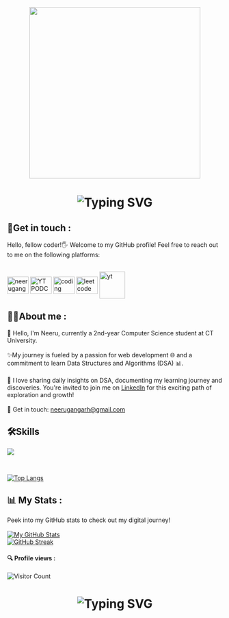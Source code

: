 <div id="header" align="center">
<img src="https://i.giphy.com/media/v1.Y2lkPTc5MGI3NjExa3Nyc25ycG12cGJzb3BrcjFseTQyanNzbW1mdnJhZzJmNGpvaGs3dCZlcD12MV9pbnRlcm5hbF9naWZfYnlfaWQmY3Q9Zw/L1R1tvI9svkIWwpVYr/giphy.gif"  width="400"/> 
</div>
<div align="center"> 
    <h1>  
        <img src="https://readme-typing-svg.herokuapp.com?font=Jetbrains+mono&size=25&duration=3200&color=4FC3F7&center=true&vCenter=true&width=450&lines=Hey..+I'm+Neeru;Welcome+to+my+Github+profile!;Passionate+about+Coding!;Exploring+new+technologies!;Let's+code+together!;Passionate+about+Coding!;" alt="Typing SVG"/> 
    </h1>
</div>

<h2 >🔗Get in touch :</h2>         

Hello, fellow coder!🖐️ Welcome to my GitHub profile! Feel free to reach out to me on the following platforms: <br> <br>
<p align="left">
<a href="https://www.linkedin.com/in/neerugangarh" target="blank"><img align="center" src="https://raw.githubusercontent.com/rahuldkjain/github-profile-readme-generator/master/src/images/icons/Social/linked-in-alt.svg" alt="neerugangarh" height="40" width="50" /></a>
<a href="https://youtu.be/HxgnzT8Tj9g?si=lFjZW2PFS90HFe6B" target="blank"><img align="center" src="https://raw.githubusercontent.com/rahuldkjain/github-profile-readme-generator/master/src/images/icons/Social/youtube.svg" alt="YT PODCAST" height="40" width="50"/></a>
<a href="https://www.naukri.com/code360/profile/b15e3a29-8a21-41fe-9dfd-a03155f97134" target="blank"><img align="center" src="https://manu-karenite.github.io/portfolio/img/cn.png" alt="coding ninjas" height="40" width="50" /></a>
<a href="https://leetcode.com/u/Neeru_Gangarh/" target="blank"><img align="center" src="https://cdn.iconscout.com/icon/free/png-512/leetcode-3628885-3030025.png" alt="leetcode" height="40" width="50" /></a>
<a href="https://www.youtube.com/@neeru_05" target="blank"><img align="center" src="https://static.vecteezy.com/system/resources/previews/018/930/575/original/youtube-logo-youtube-icon-transparent-free-png.png" alt="yt" height="63" width="60" /></a>
</p>
         
<h2 >👩‍💻About me : </h2>
 🌿 Hello, I'm Neeru, currently a 2nd-year Computer Science student at CT University.
<br><br>
✨My journey is fueled by a passion for web development 🌐 and a commitment to learn Data Structures and Algorithms (DSA) 📊.
<br><br>
📅 I love sharing daily insights on DSA, documenting my learning journey and discoveries. You're invited to join me on <a href="https://www.linkedin.com/in/neerugangarh" target="new"> LinkedIn</a> for this exciting path of exploration and growth!
<br><br>
📩 Get in touch: 
    <a href="mailto:neerugangarh@gmail.com">neerugangarh@gmail.com</a>
    <br>
<h2>🛠️Skills</h2>
<p>
  <a href="https://skillicons.dev">
    <img margin="8px" src="https://skillicons.dev/icons?i=html,css,js,cpp" />
  </a>
</p>
<br>
    
[![Top Langs](https://github-readme-stats.vercel.app/api/top-langs/?username=neeru24&layout=compact&theme=dark&langs_count=10&card_width=445)](https://github.com/anuraghazra/github-readme-stats)

## 📊 My Stats :
Peek into my GitHub stats to check out my digital journey! <br> <br>
[![My GitHub Stats](https://github-readme-stats.vercel.app/api/?username=neeru24&count_private=true&theme=tokyonight&show_icons=true)](https://github.com/neeru24) <br>
[![GitHub Streak](https://github-readme-streak-stats.herokuapp.com?user=neeru24&theme=dark)](https://git.io/streak-stats)

#### 🔍 Profile views :
![Visitor Count](https://profile-counter.glitch.me/{neeru24}/count.svg)

<div align="center">
    <h1>
        <img src="https://readme-typing-svg.herokuapp.com?font=Jetbrains+mono&size=27&duration=3200&color=3E92CC&center=true&vCenter=true&width=650&lines=Enjoy+Coding..;Code+with+passion+,+create+with+purpose.;Commit+to+your+dreams+,+push+to+GitHub.;Craft+your+dreams+with+code.;Dream+big+,+code+bigger.." alt="Typing SVG"/>
    </h1>
</div>




